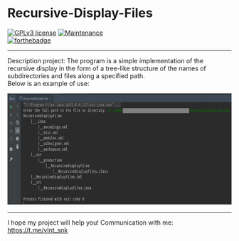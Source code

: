 # Recursive-Display-Files

[![GPLv3 license](https://img.shields.io/badge/License-GPLv3-blue.svg)](http://perso.crans.org/besson/LICENSE.html)
[![Maintenance](https://img.shields.io/badge/Maintained%3F-no-red.svg)](https://GitHub.com/Naereen/StrapDown.js/graphs/commit-activity)  
[![forthebadge](https://forthebadge.com/images/badges/made-with-java.svg)](https://forthebadge.com)

---

Description project: The program is a simple implementation of the recursive display in the form of a tree-like structure of the names of subdirectories and files along a specified path.  
Below is an example of use:

<p align="center">
  <img  width="600" height="250" src="https://github.com/SValentyn/Recursive-Display-Files/blob/master/print_example.png">
</p>

---

I hope my project will help you! Communication with me: https://t.me/vlnt_snk
